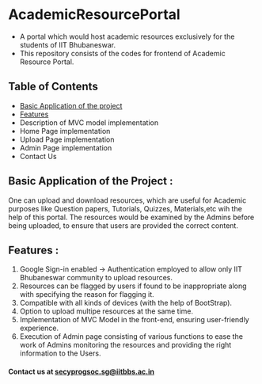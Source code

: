 # AcademicResourcePortal
- A portal which would host academic resources exclusively for the students of IIT Bhubaneswar.
- This repository consists of the codes for frontend of Academic Resource Portal.

## Table of Contents

- [Basic Application of the project](#basic-application-of-the-project)
- [Features](#features)
- Description of MVC model implementation
- Home Page implementation
- Upload Page implementation
- Admin Page implementation
- Contact Us 

## Basic Application of the Project :

One can upload and download resources, which are useful for Academic purposes like Question papers, Tutorials, Quizzes, Materials,etc wih the help of this portal. The resources would be examined by the Admins before being uploaded, to ensure that users are provided the correct content.

## Features :
1) Google Sign-in enabled
-> Authentication employed to allow only IIT Bhubaneswar community to upload resources. 
2) Resources can be flagged by users if found to be inappropriate along with specifying the reason for flagging it.
3) Compatible with all kinds of devices (with the help of BootStrap).
4) Option to upload multipe resources at the same time.
5) Implementation of MVC Model in the front-end, ensuring user-friendly experience.
6) Execution of Admin page consisting of various functions to ease the work of Admins monitoring the resources and providing the right 	      information to the Users.
#### Contact us at secyprogsoc.sg@iitbbs.ac.in
